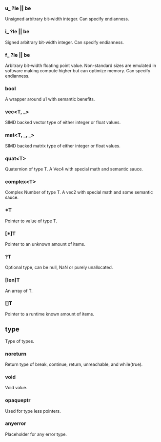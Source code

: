 ### u_ ?le || be
Unsigned arbitrary bit-width integer. Can specify endianness.

### i_ ?le || be
Signed arbitrary bit-width integer. Can specify endianness.

### f_ ?le || be
Arbitrary bit-width floating point value. Non-standard sizes are emulated in software making compute higher but can optimize memory. Can specify endianness.

### bool
A wrapper around u1 with semantic benefits.

### vec\<T\, \_\>
SIMD backed vector type of either integer or float values.

### mat\<T\, \_\, \_\>
SIMD backed matrix type of either integer or float values.

### quat\<T>
Quaternion of type T. A Vec4 with special math and semantic sauce.

### complex\<T>
Complex Number of type T. A vec2 with special math and some semantic sauce.

### \*T
Pointer to value of type T.

### \[\*]T
Pointer to an unknown amount of items.

### ?T
Optional type, can be null, NaN or purely unallocated.

### [len]T
An array of T.

### []T
Pointer to a runtime known amount of items.

## type
Type of types.

### noreturn
Return type of break, continue, return, unreachable, and while(true).

### void
Void value.

### opaqueptr
Used for type less pointers.

### anyerror
Placeholder for any error type.